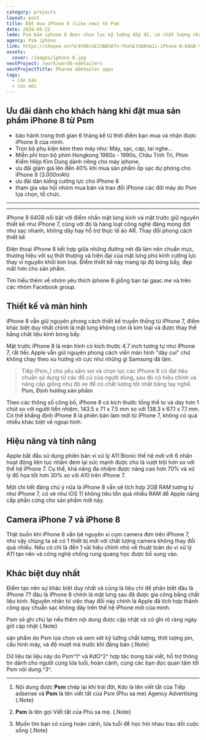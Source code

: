 ```yaml
---
category: projects
layout: post
title: Đặt mua iPhone 8 (Like new) từ Psm
date: 2020-05-22
lede: Psm bán iphone 8 được chọn lọc kỹ lưỡng đầy đủ, và chất lượng nhất tới tay khách hàng.
agency: Psm iphone
link: https://shopee.vn/%C4%90i%E1%BB%87n-tho%E1%BA%A1i-iPhone-8-64GB-%C4%91%E1%BB%A7-m%C3%A0u-l%E1%BB%B1a-ch%E1%BB%8Dn-i.259737548.5434812260
assets:
  cover: /images/iphone-8.jpg
nextProject: /work/ward6-edetailers
nextProjectTitle: Pharma eDetailer apps
tags:
  - Cần bán
  - còn mới
---
```


## Ưu đãi dành cho khách hàng khi đặt mua sản phẩm **iPhone 8** từ Psm
- bảo hành trong thời gian 6 tháng kể từ thời điểm bạn mua và nhận được iPhone 8 của mình.
- Trọn bộ phụ kiện kèm theo máy như: Máy, sạc, cáp, tai nghe...
- Miễn phí trọn bộ phim Hongkong 1980s - 1990s, Châu Tinh Trì, Phim Kiếm Hiệp Kim Dung dành riêng cho máy iphone.
- ưu đãi giảm giá lên đến 40% khi mua sản phẩm ốp sạc dự phòng cho iPhone 8 (3.000mAh)
- ưu đãi dán kiếng cường lực cho iPhone 8
- tham gia vào hội nhóm mua bán và trao đổi iPhone các đời máy do Psm lựa chọn, tổ chức.
---
<PostButton link="https://shopee.vn/%C4%90i%E1%BB%87n-tho%E1%BA%A1i-iPhone-8-64GB-%C4%91%E1%BB%A7-m%C3%A0u-l%E1%BB%B1a-ch%E1%BB%8Dn-i.259737548.5434812260" label="Đặt mua iPhone 8 của Psm trên Shopee" />

---


iPhone 8 64GB nổi bật với điểm nhấn mặt lưng kính và mặt trước giữ nguyên thiết kế như iPhone 7, cùng với đó là hàng loạt công nghệ đáng mong đợi như sạc nhanh, không dây hay hỗ trợ thực tế ảo AR.
Thay đổi phong cách thiết kế

Điện thoại iPhone 8 kết hợp giữa những đường nét đã làm nên chuẩn mực, thương hiệu với sự thời thượng và hiện đại của mặt lưng phủ kính cường lực thay vì nguyên khối kim loại. Điểm thiết kế này mang lại độ bóng bẩy, đẹp mắt hơn cho sản phẩm.

Tìm hiểu thêm về nhóm yêu thích iphone 8 giống bạn tại gaac.me và trên các nhóm Facebook group.

<MediaYoutube src="B4bt3z_uJZE" ratio="540/768" frame />

## Thiết kế và màn hình

iPhone 8 vẫn giữ nguyên phong cách thiết kế truyền thống từ iPhone 7, điểm khác biệt duy nhất chính là mặt lưng không còn là kim loại và được thay thế bằng chất liệu kính bóng bẩy.

Mặt trước iPhone 8 là màn hình có kích thước 4.7 inch tương tự như iPhone 7, rất tiếc Apple vẫn giữ nguyên phong cách viền màn hình "dày cui" chứ không chạy theo xu hướng vô cực như những gì Samsung đã làm.

> Tiếp (Psm_) chủ yếu săm soi và chọn lọc các iPhone 8 cũ đạt tiêu chuẩn sử dụng từ các đồ cũ của người dùng, sau đó có hiệu chỉnh và nâng cấp giống như độ xe để có chất lượng tốt nhất bằng tay nghề. **Psm, Định hướng sản phẩm**

Theo các thông số công bố, iPhone 8 có kích thước tổng thể to và dày hơn 1 chút  so với người tiền nhiệm, 143.5 x 71 x 7.5 mm so với 138.3 x 67.1 x 7.1 mm. Có thể khẳng định iPhone 8 là phiên bản làm mới từ iPhone 7, không có quá nhiều khác biệt về ngoại hình.

<Media ratio="668/1000" image="/images/iphone-8.jpg" />

## Hiệu năng và tính năng

Apple bắt đầu sử dụng phiên bản vi xử lý A11 Bionic thế hệ mới với 6 nhân hoạt động liên tục nhằm đem lại sức mạnh được cho là vượt trội hơn so với thế hệ iPhone 7. Cụ thể, khả năng đa nhiệm được nâng cao hơn 70% và xử lý đồ họa tốt hơn 30% so với A10 trên iPhone 7.

Một chi tiết đáng chú ý nữa là iPhone 8 vẫn sẽ tích hợp 2GB RAM tương tự như iPhone 7, có vẻ như iOS 11 không tiêu tốn quá nhiều RAM để Apple nâng cấp phần cứng cho sản phẩm mới này.

## Camera iPhone 7 và iPhone 8

Thật buồn khi iPhone 8 vẫn bê nguyên xi cụm camera đơn trên iPhone 7, như vậy chúng ta sẽ có 1 thiết bị mới với chất lượng camera không thay đổi quá nhiều. Nếu có chỉ là đến 1 vài hiệu chỉnh nhỏ về thuật toán do vi xử lý A11 tạo nên và công nghệ chống rung quang học được bổ sung vào.

## Khác biệt duy nhất

Điểm tạo nên sự khác biệt duy nhất và cũng là tiêu chí để phân biệt đâu là iPhone 7? đâu là iPhone 8 chính là mặt lưng sau đã được gia công bằng chất liệu kính. Nguyên nhân từ việc thay đổi này chính là Apple đã tích hợp thành công quy chuẩn sạc không dây trên thế hệ iPhone mới của mình.

Psm sẽ ghi chú lại nếu thêm nội dung được cập nhật và có ghi rõ ràng ngày giờ cập nhật {.Note}

sản phẩm do Psm lựa chọn và xem xét kỹ lưỡng chất lượng, thời lượng pin, cấu hình máy, và độ mượt mà trước khi đăng bán {.Note}


Dữ liệu tài liệu này do Psm^1^ và KdO^2^ hợp tác trong bài viết, hỗ trợ thông tin dành cho người cùng lứa tuổi, hoàn cảnh, cùng các bạn đọc quan tâm tới Psm nội dung.^3^.


<PostButton link="https://shopee.vn/%C4%90i%E1%BB%87n-tho%E1%BA%A1i-iPhone-8-64GB-%C4%91%E1%BB%A7-m%C3%A0u-l%E1%BB%B1a-ch%E1%BB%8Dn-i.259737548.5434812260" label="Đặt mua iPhone 8 của Psm trên Shopee" />


---

1. Nội dung được **Psm** chép lại khi trải đời, Kdo là tên viết tắt của Tiếp adsense và **Psm** là tên viết tắt của Psm (Phu sa me) Agency Advertising {.Note}

2. **Psm** là tên gọi Viết tắt của Phù sa mẹ. {.Note}

3. Muốn tìm bạn có cùng hoàn cảnh, lứa tuổi để học hỏi nhau trau dồi cuộc sống {.Note}

<script>
import Media from "../../src/components/Media";
import MediaYoutube from "../../src/components/MediaYoutube";
import PostButton from "../../src/components/PostButton";
export default {
  components: {
    Media,
    MediaYoutube,
    PostButton,
  }
}
</script>
